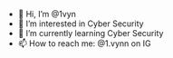 - 👋 Hi, I’m @1vyn
- 👀 I’m interested in Cyber Security
- 🌱 I’m currently learning Cyber Security
- 📫 How to reach me: @1.vynn on IG

<!---
1vyn/1vyn is a ✨ special ✨ repository because its `README.md` (this file) appears on your GitHub profile.
You can click the Preview link to take a look at your changes.
--->
